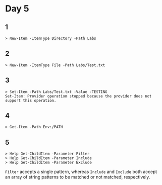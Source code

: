 # Day 5

## 1

    > New-Item -ItemType Directory -Path Labs

## 2

    > New-Item -ItemType File -Path Labs/Test.txt

## 3

    > Set-Item -Path Labs/Test.txt -Value -TESTING
    Set-Item: Provider operation stopped because the provider does not support this operation.

## 4

    > Get-Item -Path Env:/PATH

## 5

    > Help Get-ChildItem -Parameter Filter
    > Help Get-ChildItem -Parameter Include
    > Help Get-ChildItem -Parameter Exclude

`Filter` accepts a single pattern, whereas `Include` and `Exclude` both accept an array of string patterns to be matched or not matched, respectively.